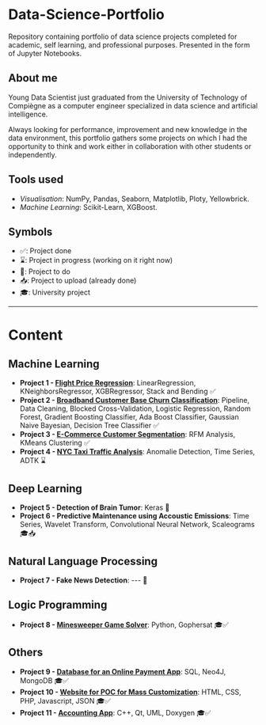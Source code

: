# Data-Science-Portfolio
Repository containing portfolio of data science projects completed for academic, self learning, and professional purposes. Presented in the form of Jupyter Notebooks.

## About me

Young Data Scientist just graduated from the University of Technology of Compiègne as a computer engineer specialized in data science and artificial intelligence.

Always looking for performance, improvement and new knowledge in the data environment, this portfolio gathers some projects on which I had the opportunity to think and work either in collaboration with other students or independently.

## Tools used

- *Visualisation*: NumPy, Pandas, Seaborn, Matplotlib, Ploty, Yellowbrick.
- *Machine Learning*: Scikit-Learn, XGBoost.

## Symbols

- ✅: Project done
- ⌛️: Project in progress (working on it right now)
- 📌: Project to do
- 📥: Project to upload (already done)
- 🎓: University project

---

# Content

## Machine Learning

- **Project 1 - [Flight Price Regression](https://github.com/julienjta/Data-Science-Portfolio/tree/main/Project%201 "Flight Price Prediction")**: LinearRegression, KNeighborsRegressor, XGBRegressor, Stack and Bending ✅
- **Project 2 - [Broadband Customer Base Churn Classification](https://github.com/julienjta/Data-Science-Portfolio/tree/main/Project%202 "Broadband Customer Base Churn Classification")**: Pipeline, Data Cleaning, Blocked Cross-Validation, Logistic Regression, Random Forest, Gradient Boosting Classifier, Ada Boost Classifier, Gaussian Naive Bayesian, Decision Tree Classifier ✅
- **Project 3 - [E-Commerce Customer Segmentation](https://github.com/julienjta/Data-Science-Portfolio/tree/main/Project%203 "UK Retail Customer Segmentation")**: RFM Analysis, KMeans Clustering ✅
- **Project 4 - [NYC Taxi Traffic Analysis](https://github.com/julienjta/Data-Science-Portfolio/tree/main/Project%204 "NYC Taxi Traffic Analysis")**: Anomalie Detection, Time Series, ADTK ⌛️


## Deep Learning

- **Project 5 - Detection of Brain Tumor**: Keras 📌
- **Project 6 - Predictive Maintenance using Accoustic Emissions**: Time Series, Wavelet Transform, Convolutional Neural Network, Scaleograms 🎓📥


## Natural Language Processing

- **Project 7 - Fake News Detection**: --- 📌

## Logic Programming

- **Project 8 - [Minesweeper Game Solver](https://github.com/julienjta/Data-Science-Portfolio/tree/main/Project%208)**: Python, Gophersat 🎓✅

## Others

- **Project 9 - [Database for an Online Payment App](https://github.com/julienjta/Data-Science-Portfolio/tree/main/Project%209 "Database for an Online Payment App")**: SQL, Neo4J, MongoDB 🎓✅
- **Project 10 - [Website for POC for Mass Customization](https://github.com/julienjta/Data-Science-Portfolio/tree/main/Project%2010)**: HTML, CSS, PHP, Javascript, JSON 🎓✅
- **Project 11 - [Accounting App](https://github.com/julienjta/Data-Science-Portfolio/tree/main/Project%2011)**: C++, Qt, UML, Doxygen 🎓✅
